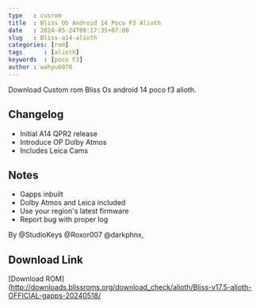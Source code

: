 ```yaml
---
type   : cusrom
title  : Bliss OS Android 14 Poco F3 Alioth
date   : 2024-05-24T09:17:35+07:00
slug   : Bliss-a14-alioth
categories: [rom]
tags      : [alioth]
keywords  : [poco F3]
author : wahyu6070
---
```


Download Custom rom Bliss Os android 14 poco f3 alioth.

## Changelog
- Initial A14 QPR2 release
- Introduce OP Dolby Atmos
- Includes Leica Cams

## Notes
- Gapps inbuilt
- Dolby Atmos and Leica included 
- Use your region's latest firmware
- Report bug with proper log

By @StudioKeys @Roxor007 @darkphnx,

## Download Link
[Download ROM](http://downloads.blissroms.org/download_check/alioth/Bliss-v17.5-alioth-OFFICIAL-gapps-20240518/

